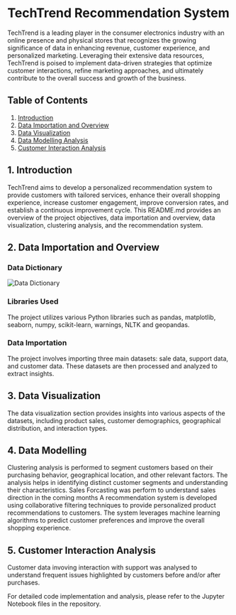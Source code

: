 # TechTrend Recommendation System

TechTrend is a leading player in the consumer electronics industry with an online presence and physical stores that recognizes the growing significance of data in enhancing revenue, customer experience, and personalized marketing. Leveraging their extensive data resources, TechTrend is poised to implement data-driven strategies that optimize customer interactions, refine marketing approaches, and ultimately contribute to the overall success and growth of the business.

## Table of Contents
1. [Introduction](#introduction)
2. [Data Importation and Overview](#data-importation-and-overview)
3. [Data Visualization](#data-visualization)
4. [Data Modelling Analysis](#data-modelling-analysis)
5. [Customer Interaction Analysis](#customer-interaction-analysis)

## 1. Introduction

TechTrend aims to develop a personalized recommendation system to provide customers with tailored services, enhance their overall shopping experience, increase customer engagement, improve conversion rates, and establish a continuous improvement cycle. This README.md provides an overview of the project objectives, data importation and overview, data visualization, clustering analysis, and the recommendation system.

## 2. Data Importation and Overview

### Data Dictionary

![Data Dictionary](./Screenshot%202024-02-02%20141402.png)

### Libraries Used

The project utilizes various Python libraries such as pandas, matplotlib, seaborn, numpy, scikit-learn, warnings, NLTK and geopandas.

### Data Importation

The project involves importing three main datasets: sale data, support data, and customer data. These datasets are then processed and analyzed to extract insights.

## 3. Data Visualization

The data visualization section provides insights into various aspects of the datasets, including product sales, customer demographics, geographical distribution, and interaction types.

## 4. Data Modelling

Clustering analysis is performed to segment customers based on their purchasing behavior, geographical location, and other relevant factors. The analysis helps in identifying distinct customer segments and understanding their characteristics.
Sales Forcasting was perform to understand sales direction in the coming months
A recommendation system is developed using collaborative filtering techniques to provide personalized product recommendations to customers. The system leverages machine learning algorithms to predict customer preferences and improve the overall shopping experience.

## 5. Customer Interaction Analysis
Customer data invoving interaction with support was analysed to understand frequent issues highlighted by customers before and/or after purchases.


For detailed code implementation and analysis, please refer to the Jupyter Notebook files in the repository.

